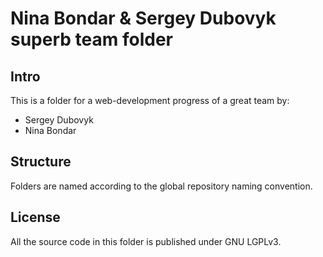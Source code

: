 # Nina Bondar & Sergey Dubovyk superb team folder

## Intro

This is a folder for a web-development progress of a great team by:

* Sergey Dubovyk
* Nina Bondar

## Structure

Folders are named according to the global repository naming convention.

## License

All the source code in this folder is published under GNU LGPLv3.